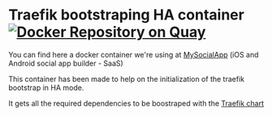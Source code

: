 # Traefik bootstraping HA container [![Docker Repository on Quay](https://quay.io/repository/mysocialapp/docker-traefik-bootstrap-ha/status "Docker Repository on Quay")](https://quay.io/repository/mysocialapp/docker-traefik-bootstrap-ha)

You can find here a docker container we're using at [MySocialApp](https://mysocialapp.io) (iOS and Android social app builder - SaaS)

This container has been made to help on the initialization of the traefik bootstrap in HA mode.

It gets all the required dependencies to be boostraped with the [Traefik chart](https://github.com/MySocialApp/kubernetes-helm-chart-traefik)

